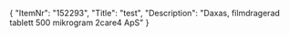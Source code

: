 {
  "ItemNr": "152293",
  "Title": "test",
  "Description": "Daxas, filmdragerad tablett 500 mikrogram 2care4 ApS"
}